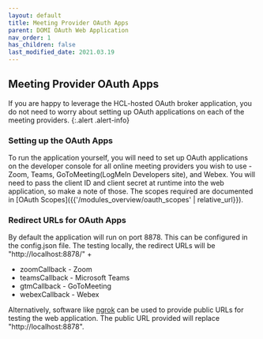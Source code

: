 ```yaml
---
layout: default
title: Meeting Provider OAuth Apps
parent: DOMI OAuth Web Application
nav_order: 1
has_children: false
last_modified_date: 2021.03.19
---
```


## Meeting Provider OAuth Apps

If you are happy to leverage the HCL-hosted OAuth broker application, you do not need to worry about setting up OAuth applications on each of the meeting providers.
{:.alert .alert-info}

### Setting up the OAuth Apps

To run the application yourself, you will need to set up OAuth applications on the developer console for all online meeting providers you wish to use - Zoom, Teams, GoToMeeting(LogMeIn Developers site), and Webex. You will need to pass the client ID and client secret at runtime into the web application, so make a note of those. The scopes required are documented in [OAuth Scopes]({{'/modules_overview/oauth_scopes' | relative_url}}). 

### Redirect URLs for OAuth Apps

By default the application will run on port 8878. This can be configured in the config.json file. The testing locally, the redirect URLs will be "http://localhost:8878/" +
 
- zoomCallback - Zoom
- teamsCallback - Microsoft Teams  
- gtmCallback - GoToMeeting  
- webexCallback - Webex 

Alternatively, software like [ngrok](https://ngrok.com) can be used to provide public URLs for testing the web application. The public URL provided will replace "http://localhost:8878".